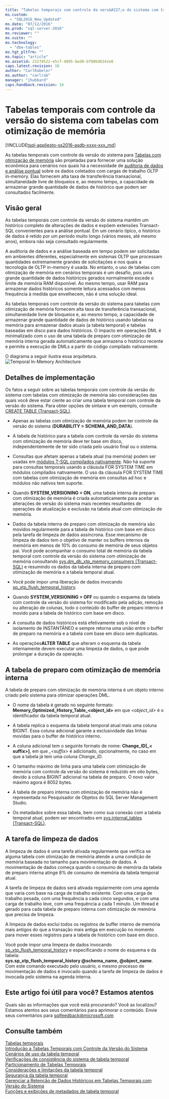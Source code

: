 ```yaml
---
title: "Tabelas temporais com controle da vers&#227;o do sistema com tabelas com otimiza&#231;&#227;o de mem&#243;ria | Microsoft Docs"
ms.custom: 
  - "SQL2016_New_Updated"
ms.date: "07/12/2016"
ms.prod: "sql-server-2016"
ms.reviewer: ""
ms.suite: ""
ms.technology: 
  - "dbe-tables"
ms.tgt_pltfrm: ""
ms.topic: "article"
ms.assetid: 23274522-e5cf-4095-bed8-bf986d6342e0
caps.latest.revision: 16
author: "CarlRabeler"
ms.author: "carlrab"
manager: "jhubbard"
caps.handback.revision: 16
---
```

# Tabelas temporais com controle da vers&#227;o do sistema com tabelas com otimiza&#231;&#227;o de mem&#243;ria
[!INCLUDE[tsql-appliesto-ss2016-asdb-xxxx-xxx_md](../../includes/tsql-appliesto-ss2016-asdb-xxxx-xxx-md.md)]

  As tabelas temporais com controle da versão do sistema para [Tabelas com otimização de memória](../../relational-databases/in-memory-oltp/memory-optimized-tables.md) são projetadas para fornecer uma solução econômica para cenários nos quais há a necessidade de [auditoria de dados e análise pontual](http://msdn.microsoft.com/library/mt631669.aspx) sobre os dados coletados com cargas de trabalho OLTP in-memory. Elas fornecem alta taxa de transferência transacional, simultaneidade livre de bloqueios e, ao mesmo tempo, a capacidade de armazenar grande quantidade de dados de histórico que podem ser consultados facilmente.  
  
## Visão geral  
 As tabelas temporais com controle da versão do sistema mantêm um histórico completo de alterações de dados e expõem extensões Transact-SQL convenientes para a análise pontual. Em um cenário típico, o histórico de dados é retido por um período muito longo (vários meses, até mesmo anos), embora não seja consultado regularmente.  
  
 A auditoria de dados e a análise baseada em tempo podem ser solicitadas em ambientes diferentes, especialmente em sistemas OLTP que processam quantidades extremamente grandes de solicitações e nos quais a tecnologia de OLTP in-memory é usada. No entanto, o uso de tabelas com otimização de memória em cenários temporais é um desafio, pois uma grande quantidade de dados históricos gerados normalmente excede o limite de memória RAM disponível. Ao mesmo tempo, usar RAM para armazenar dados históricos somente leitura acessados com menos frequência à medida que envelhecem, não é uma solução ideal.  
  
 As tabelas temporais com controle da versão do sistema para tabelas com otimização de memória fornecem alta taxa de transferência transacional, simultaneidade livre de bloqueios e, ao mesmo tempo, a capacidade de armazenar grande quantidade de dados de histórico usando tabelas na memória para armazenar dados atuais (a tabela temporal) e tabelas baseadas em disco para dados históricos. O impacto em operações DML é minimalizado com o uso de uma tabela de preparo com otimização de memória interna gerada automaticamente que armazena o histórico recente e permite a execução de DMLs a partir do código compilado nativamente.  
  
 O diagrama a seguir ilustra essa arquitetura.![Temporal In-Memory Architecture](../../relational-databases/tables/media/temporal-in-memory-architecture.png "Temporal In-Memory Architecture")  
  
## Detalhes de implementação  
 Os fatos a seguir sobre as tabelas temporais com controle da versão do sistema com tabelas com otimização de memória são considerações das quais você deve estar ciente ao criar uma tabela temporal com controle da versão do sistema. Para obter opções de sintaxe e um exemplo, consulte [CREATE TABLE &#40;Transact-SQL&#41;](../../t-sql/statements/create-table-transact-sql.md).  
  
-   Apenas as tabelas com otimização de memória podem ter controle da versão do sistema (**DURABILITY = SCHEMA_AND_DATA**).  
  
-   A tabela de histórico para a tabela com controle da versão do sistema com otimização de memória deve ter base em disco, independentemente de ter sido criada pelo usuário final ou o sistema.  
  
-   Consultas que afetam apenas a tabela atual (na memória) podem ser usadas em [módulos T-SQL compilados nativamente](https://msdnstage.redmond.corp.microsoft.com/en-us/library/dn133184.aspx). Não há suporte para consultas temporais usando a cláusula FOR SYSTEM TIME em módulos compilados nativamente. O uso da cláusula FOR SYSTEM TIME com tabelas com otimização de memória em consultas ad hoc e módulos não nativos tem suporte.  
  
-   Quando **SYSTEM_VERSIONING = ON**, uma tabela interna de preparo com otimização de memória é criada automaticamente para aceitar as alterações de versão do sistema mais recentes resultantes de operações de atualização e exclusão na tabela atual com otimização de memória.  
  
-   Dados da tabela interna de preparo com otimização de memória são movidos regularmente para a tabela de histórico com base em disco pela tarefa de limpeza de dados assíncrona. Esse mecanismo de limpeza de dados tem o objetivo de manter os buffers internos da memória em menos de 10% do consumo de memória de seus objetos pai. Você pode acompanhar o consumo total de memória da tabela temporal com controle da versão do sistema com otimização de memória consultando [sys.dm_db_xtp_memory_consumers &#40;Transact-SQL&#41;](../../relational-databases/system-dynamic-management-views/sys-dm-db-xtp-memory-consumers-transact-sql.md) e resumindo os dados da tabela interna de preparo com otimização de memória e a tabela temporal atual.  
  
-   Você pode impor uma liberação de dados invocando [sp_xtp_flush_temporal_history](../Topic/sp_xtp_flush_temporal_history.md).  
  
-   Quando **SYSTEM_VERSIONING = OFF** ou quando o esquema da tabela com controle da versão do sistema for modificado pela adição, remoção ou alteração de colunas, todo o conteúdo do buffer de preparo interno é movido para a tabela de histórico com base em disco.  
  
-   A consulta de dados históricos está efetivamente sob o nível de isolamento de INSTANTÂNEO e sempre retorna uma união entre o buffer de preparo na memória e a tabela com base em disco sem duplicatas.   
  
-   As operações**ALTER TABLE** que alteram o esquema da tabela internamente devem executar uma limpeza de dados, o que pode prolongar a duração da operação.  
  
## A tabela de preparo com otimização de memória interna  
 A tabela de preparo com otimização de memória interna é um objeto interno criado pelo sistema para otimizar operações DML.  
  
-   O nome da tabela é gerado no seguinte formato: **Memory_Optimized_History_Table_<object_id>** em que *<object_id>* é o identificador da tabela temporal atual.  
  
-   A tabela replica o esquema da tabela temporal atual mais uma coluna BIGINT. Essa coluna adicional garante a exclusividade das linhas movidas para o buffer de histórico interno.  
  
-   A coluna adicional tem o seguinte formato de nome: **Change_ID[_\< suffix>]**, em que *_\<suffix>* é adicionado, opcionalmente, no caso em que a tabela já tem uma coluna *Change_ID*.  
  
-   O tamanho máximo de linha para uma tabela com otimização de memória com controle da versão do sistema é reduzido em oito bytes, devido à coluna BIGINT adicional na tabela de preparo. O novo valor máximo agora é 8052 bytes.  
  
-   A tabela de preparo interna com otimização de memória não é representada no Pesquisador de Objetos do SQL Server Management Studio.  
  
-   Os metadados sobre essa tabela, bem como sua conexão com a tabela temporal atual, podem ser encontrados em [sys.internal_tables &#40;Transact-SQL&#41;](../../relational-databases/system-catalog-views/sys-internal-tables-transact-sql.md).  
  
## A tarefa de limpeza de dados  
 A limpeza de dados é uma tarefa ativada regularmente que verifica se alguma tabela com otimização de memória atende a uma condição de memória baseada no tamanho para movimentação de dados. A movimentação de dados começa quando o consumo de memória da tabela de preparo interna atinge 8% de consumo de memória da tabela temporal atual.  
  
 A tarefa de limpeza de dados será ativada regularmente com uma agenda que varia com base na carga de trabalho existente. Com uma carga de trabalho pesada, com uma frequência a cada cinco segundos, e com uma carga de trabalho leve, com uma frequência a cada 1 minuto. Um thread é gerado para cada tabela de preparo interna com otimização de memória que precisa de limpeza.  
  
 A limpeza de dados exclui todos os registros de buffer interno de memória mais antigos do que a transação mais antiga em execução no momento para mover esses registros para a tabela de histórico com base em disco.  
  
 Você pode impor uma limpeza de dados invocando [sp_xtp_flush_temporal_history](../Topic/sp_xtp_flush_temporal_history.md) e especificando o nome do esquema e da tabela:   
**sys.sp_xtp_flush_temporal_history  @schema_name, @object_name**. Com este comando executado pelo usuário, o mesmo processo de movimentação de dados é invocado quando a tarefa de limpeza de dados é invocada pelo sistema na agenda interna.  
  
## Este artigo foi útil para você? Estamos atentos  
 Quais são as informações que você está procurando? Você as localizou? Estamos atentos aos seus comentários para aprimorar o conteúdo. Envie seus comentários para [sqlfeedback@microsoft.com](mailto:sqlfeedback@microsoft.com?subject=Your%20feedback%20about%20the%20System-Versioned%20Temporal%20Tables%20with%20Memory-Optimized%20Tables%20page)  
  
## Consulte também  
 [Tabelas temporais](../../relational-databases/tables/temporal-tables.md)   
 [Introdução a Tabelas Temporais com Controle da Versão do Sistema](../../relational-databases/tables/getting-started-with-system-versioned-temporal-tables.md)   
 [Cenários de uso da tabela temporal](../../relational-databases/tables/temporal-table-usage-scenarios.md)   
 [Verificações de consistência do sistema de tabela temporal](../../relational-databases/tables/temporal-table-system-consistency-checks.md)   
 [Particionamento de Tabelas Temporais](../../relational-databases/tables/partitioning-with-temporal-tables.md)   
 [Considerações e limitações da tabela temporal](../../relational-databases/tables/temporal-table-considerations-and-limitations.md)   
 [Segurança da tabela temporal](../../relational-databases/tables/temporal-table-security.md)   
 [Gerenciar a Retenção de Dados Históricos em Tabelas Temporais com Versão do Sistema](../../relational-databases/tables/manage-retention-of-historical-data-in-system-versioned-temporal-tables.md)   
 [Funções e exibições de metadados de tabela temporal](../../relational-databases/tables/temporal-table-metadata-views-and-functions.md)  
  
  